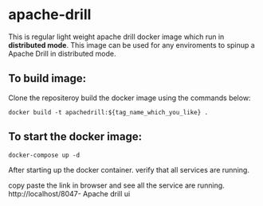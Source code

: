 # apache-drill

This is regular light weight apache drill docker image which run in **distributed mode**. This image can be used for any enviroments to spinup a Apache Drill in distributed mode.


## To build image:

Clone the repositeroy build the docker image using the commands below:

```
docker build -t apachedrill:${tag_name_which_you_like} .
```

## To start the docker image:

```
docker-compose up -d
```

After starting up the docker container. verify that all services are running.

copy paste the link in browser and see all the service are running.
http://localhost/8047- Apache drill ui
